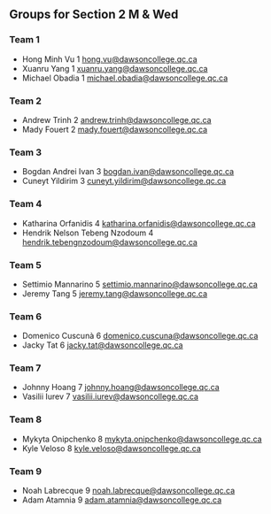 ## Groups for Section 2 M & Wed
### Team 1 
* Hong Minh	Vu	1	hong.vu@dawsoncollege.qc.ca
* Xuanru	Yang	1	xuanru.yang@dawsoncollege.qc.ca
* Michael	Obadia	1	michael.obadia@dawsoncollege.qc.ca
### Team 2
* Andrew	Trinh	2	andrew.trinh@dawsoncollege.qc.ca
* Mady	Fouert	2	mady.fouert@dawsoncollege.qc.ca
### Team 3
* Bogdan Andrei	Ivan	3	bogdan.ivan@dawsoncollege.qc.ca
* Cuneyt	Yildirim	3	cuneyt.yildirim@dawsoncollege.qc.ca
### Team 4
* Katharina	Orfanidis	4	katharina.orfanidis@dawsoncollege.qc.ca
* Hendrik Nelson	Tebeng Nzodoum	4	hendrik.tebengnzodoum@dawsoncollege.qc.ca
### Team 5
* Settimio	Mannarino	5	settimio.mannarino@dawsoncollege.qc.ca
* Jeremy	Tang	5	jeremy.tang@dawsoncollege.qc.ca
### Team 6
* Domenico	Cuscunà	6	domenico.cuscuna@dawsoncollege.qc.ca
* Jacky	Tat	6	jacky.tat@dawsoncollege.qc.ca
### Team 7
* Johnny	Hoang	7	johnny.hoang@dawsoncollege.qc.ca
* Vasilii	Iurev	7	vasilii.iurev@dawsoncollege.qc.ca
### Team 8
* Mykyta	Onipchenko	8	mykyta.onipchenko@dawsoncollege.qc.ca
* Kyle	Veloso	8	kyle.veloso@dawsoncollege.qc.ca
### Team 9
* Noah	Labrecque	9	noah.labrecque@dawsoncollege.qc.ca
* Adam	Atamnia	9	adam.atamnia@dawsoncollege.qc.ca
